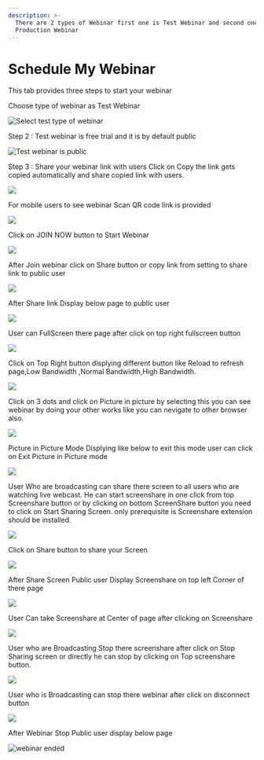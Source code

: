 ```yaml
---
description: >-
  There are 2 types of Webinar first one is Test Webinar and second one is
  Production Webinar
---
```


# Schedule My Webinar

This tab provides three steps to start your webinar

Choose type of webinar as Test Webinar

![Select test type of webinar](../.gitbook/assets/step-_webinar.PNG)

Step 2 : Test webinar is free trial and it is by default public

![Test webinar is public ](../.gitbook/assets/test_step_2.PNG)

Step 3 : Share your webinar link with users Click on Copy the link gets copied automatically and share copied link with users.

![](../.gitbook/assets/image%20%2839%29.png)

For mobile users to see webinar Scan QR code link is provided

![](../.gitbook/assets/image%20%28230%29.png)

Click on JOIN NOW button to Start Webinar

![](../.gitbook/assets/image%20%2882%29.png)

After Join webinar click on Share button or copy link from setting to share link to public user

![](../.gitbook/assets/image%20%28130%29.png)

After Share link Display below page to public user

![](../.gitbook/assets/image%20%2881%29.png)

User can FullScreen there page after click on top right fullscreen button

![](../.gitbook/assets/image%20%283%29.png)

  
Click on Top Right button displying different button like Reload to refresh page,Low Bandwidth ,Normal Bandwidth,High Bandwidth.

![](../.gitbook/assets/image%20%28172%29.png)

Click on  3 dots and click on Picture in picture by selecting this you can see webinar by doing your other works like you can nevigate to other browser also.

![](../.gitbook/assets/image%20%2893%29.png)

Picture in Picture Mode Displying like below to exit this mode user can click on Exit Picture in Picture mode

![](../.gitbook/assets/image%20%28167%29.png)

User Who are broadcasting can share there screen to all users who are watching live webcast. He can start screenshare in one click from top Screenshare button or by clicking on bottom ScreenShare button you need to click on Start Sharing Screen. only prerequisite is Screenshare extension should be installed.

![](../.gitbook/assets/image%20%28156%29.png)

Click on Share button to share your Screen

![](../.gitbook/assets/image%20%28117%29.png)

After Share Screen Public user Display Screenshare on top left Corner of there page 

![](../.gitbook/assets/image%20%2860%29.png)

User Can take Screenshare at Center of page after clicking on Screenshare 

![](../.gitbook/assets/image%20%2890%29.png)

User who are Broadcasting Stop there screenshare after click on Stop Sharing screen or directly he can stop by clicking on Top screenshare button.

![](../.gitbook/assets/image%20%282%29.png)

User who is Broadcasting can stop there webinar after click on disconnect button

![](../.gitbook/assets/image%20%2852%29.png)

After Webinar Stop Public user display below page

![webinar ended](../.gitbook/assets/image%20%28179%29.png)









